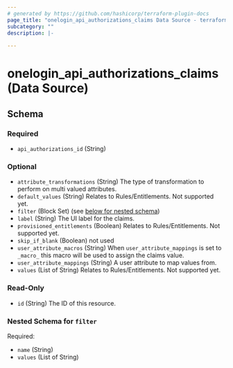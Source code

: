 ```yaml
---
# generated by https://github.com/hashicorp/terraform-plugin-docs
page_title: "onelogin_api_authorizations_claims Data Source - terraform-provider-onelogin-1"
subcategory: ""
description: |-
  
---
```


# onelogin_api_authorizations_claims (Data Source)





<!-- schema generated by tfplugindocs -->
## Schema

### Required

- `api_authorizations_id` (String)

### Optional

- `attribute_transformations` (String) The type of transformation to perform on multi valued attributes.
- `default_values` (String) Relates to Rules/Entitlements. Not supported yet.
- `filter` (Block Set) (see [below for nested schema](#nestedblock--filter))
- `label` (String) The UI label for the claims.
- `provisioned_entitlements` (Boolean) Relates to Rules/Entitlements. Not supported yet.
- `skip_if_blank` (Boolean) not used
- `user_attribute_macros` (String) When `user_attribute_mappings` is set to `_macro_` this macro will be used to assign the claims value.
- `user_attribute_mappings` (String) A user attribute to map values from.
- `values` (List of String) Relates to Rules/Entitlements. Not supported yet.

### Read-Only

- `id` (String) The ID of this resource.

<a id="nestedblock--filter"></a>
### Nested Schema for `filter`

Required:

- `name` (String)
- `values` (List of String)


